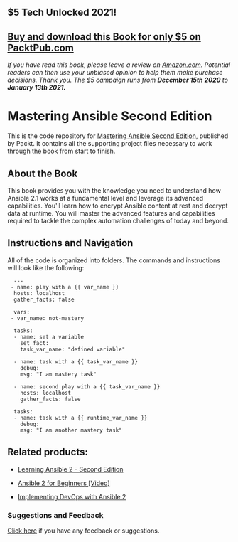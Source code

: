 ## $5 Tech Unlocked 2021!
[Buy and download this Book for only $5 on PacktPub.com](https://www.packtpub.com/product/mastering-ansible-second-edition/9781787125681)
-----
*If you have read this book, please leave a review on [Amazon.com](https://www.amazon.com/gp/product/1787125688).     Potential readers can then use your unbiased opinion to help them make purchase decisions. Thank you. The $5 campaign         runs from __December 15th 2020__ to __January 13th 2021.__*

# Mastering Ansible Second Edition
This is the code repository for [Mastering Ansible Second Edition]( https://www.packtpub.com/networking-and-servers/mastering-ansible-second-edition?utm_source=github&utm_medium=repository&utm_content=9781787125681), published by Packt. It contains all the supporting
project files necessary to work through the book from start to finish.

## About the Book
This book provides you with the knowledge you need to understand how Ansible 2.1 works at a fundamental level and leverage its advanced capabilities. You'll learn how to encrypt Ansible content at rest and decrypt data at runtime. You will master the advanced features and capabilities required to tackle the complex automation challenges of today and beyond.

## Instructions and Navigation
All of the code is organized into folders. The commands and instructions will look like the following:
```
  --- 
 - name: play with a {{ var_name }} 
  hosts: localhost 
  gather_facts: false 
 
  vars: 
 - var_name: not-mastery 
 
  tasks: 
  - name: set a variable 
    set_fact: 
    task_var_name: "defined variable" 
 
  - name: task with a {{ task_var_name }} 
    debug: 
    msg: "I am mastery task" 
 
  - name: second play with a {{ task_var_name }} 
    hosts: localhost 
    gather_facts: false 
 
  tasks: 
  - name: task with a {{ runtime_var_name }} 
    debug: 
    msg: "I am another mastery task"
```

## Related products:
* [Learning Ansible 2 - Second Edition](https://www.packtpub.com/networking-and-servers/learning-ansible-2-second-edition?utm_source=github&utm_medium=repository&utm_content=9781786464231)

* [Ansible 2 for Beginners [Video]](https://www.packtpub.com/networking-and-servers/ansible-2-beginners-video?utm_source=github&utm_medium=repository&utm_content=9781786465719)

* [Implementing DevOps with Ansible 2](https://www.packtpub.com/networking-and-servers/implementing-devops-ansible-2?utm_source=github&utm_medium=repository&utm_content=9781787120532)

### Suggestions and Feedback
[Click here](https://docs.google.com/forms/d/e/1FAIpQLSe5qwunkGf6PUvzPirPDtuy1Du5Rlzew23UBp2S-P3wB-GcwQ/viewform) if you have any feedback or suggestions.
